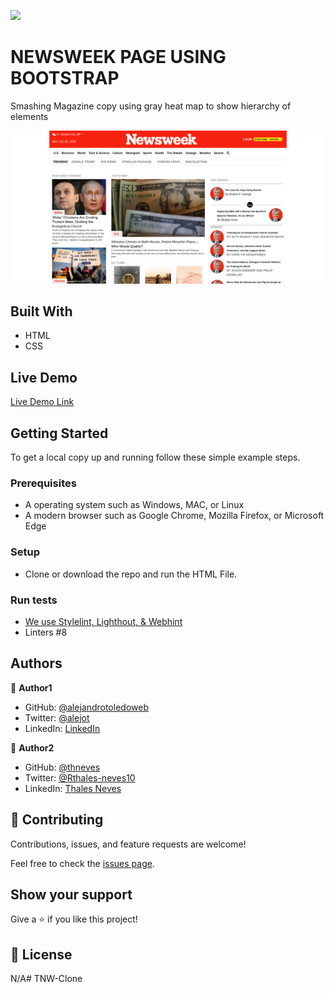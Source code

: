 ![](https://img.shields.io/badge/Microverse-blueviolet)

# NEWSWEEK PAGE USING BOOTSTRAP 

Smashing Magazine copy using gray heat map to show hierarchy of elements


![screenshot](./screenshot.png)


## Built With

- HTML
- CSS

## Live Demo

[Live Demo Link](https://rawcdn.githack.com/alejandrotoledoweb/news-week/af1bce0d4f22cc22aa5056db67161a17fb4df2a5/index.html)


## Getting Started

To get a local copy up and running follow these simple example steps.

### Prerequisites

- A operating system such as Windows, MAC, or Linux
- A modern browser such as Google Chrome, Mozilla Firefox, or Microsoft Edge

### Setup
- Clone or download the repo and run the HTML File.

### Run tests
- [We use Stylelint, Lighthout, & Webhint](https://github.com/alejandrotoledoweb/news-week/actions/runs/292426741)
- Linters #8


## Authors

👤 **Author1**

- GitHub: [@alejandrotoledoweb](https://github.com/alejandrotoledoweb)
- Twitter: [@alejot](https://twitter.com/alejot)
- LinkedIn: [LinkedIn](https://www.linkedin.com/in/alejandro-toledo-3b444b109/)

👤 **Author2**

- GitHub: [@thneves](https://github.com/thneves)
- Twitter: [@Rthales-neves10](https://www.linkedin.com/in/thales-neves10/)
- LinkedIn: [Thales Neves](https://twitter.com/tsneves11)

## 🤝 Contributing

Contributions, issues, and feature requests are welcome!

Feel free to check the [issues page](https://github.com/alejandrotoledoweb/news-week/issues).

## Show your support

Give a ⭐️ if you like this project!

## 📝 License

N/A# TNW-Clone